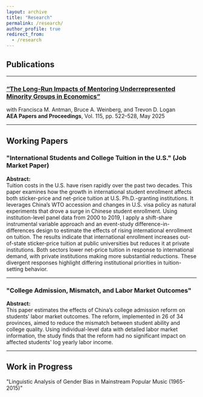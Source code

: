 ```yaml
---
layout: archive
title: "Research"
permalink: /research/
author_profile: true
redirect_from:
  - /research
---
```


## Publications

---

### [**“The Long-Run Impacts of Mentoring Underrepresented Minority Groups in Economics”**](https://www.aeaweb.org/articles?id=10.1257/pandp.20251075)  
with Francisca M. Antman, Bruce A. Weinberg, and Trevon D. Logan  
**AEA Papers and Proceedings**, Vol. 115, pp. 522–528, May 2025  

---

## Working Papers

### **"International Students and College Tuition in the U.S."** (Job Market Paper)

**Abstract:**  
Tuition costs in the U.S. have risen rapidly over the past two decades. This paper examines how the growth in international student enrollment affects both sticker-price and net-price tuition at U.S. Ph.D.-granting institutions. It leverages China’s WTO accession and changes in U.S. visa policy as natural experiments that drove a surge in Chinese student enrollment. Using institution-level panel data from 2000 to 2019, I apply a shift-share instrumental variable approach and an event-study difference-in-differences design to estimate the effects of rising international enrollment on tuition. The results indicate that international enrollment increases out-of-state sticker-price tuition at public universities but reduces it at private institutions. Both sectors lower net-price tuition in response to international demand, with private institutions making more substantial reductions. These divergent responses highlight differing institutional priorities in tuition-setting behavior.

---

### **"College Admission, Mismatch, and Labor Market Outcomes"**

**Abstract:**  
This paper estimates the effects of China’s college admission reform on students’ labor market outcomes. The reform, implemented in 26 of 34 provinces, aimed to reduce the mismatch between student ability and college quality. Using individual-level data with detailed labor market information, the study finds that the reform had no significant impact on affected students' log yearly labor income.

---

## Work in Progress

"Linguistic Analysis of Gender Bias in Mainstream Popular Music (1965-2015)"
